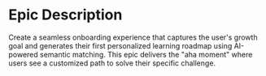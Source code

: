 # Epic Description
Create a seamless onboarding experience that captures the user's growth goal and generates their first personalized learning roadmap using AI-powered semantic matching. This epic delivers the "aha moment" where users see a customized path to solve their specific challenge.
